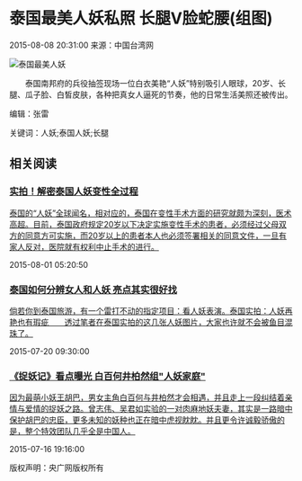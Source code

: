 # 泰国最美人妖私照 长腿V脸蛇腰(组图)

2015-08-08 20:31:00 来源：中国台湾网

![泰国最美人妖](http://www.cnr.cn/images2015/images/W020150808740853501462.jpg)

　　泰国南邦府的兵役抽签现场一位白衣美艳“人妖”特别吸引人眼球，20岁、长腿、瓜子脸、白皙皮肤，各种把真女人逼死的节奏，他的日常生活美照还被传出。

编辑：张雷

关键词：人妖;泰国人妖;长腿

## 相关阅读

### [实拍！解密泰国人妖变性全过程](http://www.cnr.cn/jy/list/20150801/t20150801_519386589.shtml)

[泰国的“人妖”全球闻名，相对应的，泰国在变性手术方面的研究就颇为深刻，医术高超。目前，泰国政府规定20岁以下决定实施变性手术的患者，必须经过父母双方的同意方可实施，而20岁以上的患者本人也必须签署相关的同意文件，一旦有家人反对，医院就有权利中止手术的进行。](../../../../jy/list/20150801/t20150801_519386589.shtml)

2015-08-01 05:20:50

### [泰国如何分辨女人和人妖 亮点其实很好找](http://www.cnr.cn/ent/tpgd/20150720/t20150720_519254891.shtml)

[倘若你到泰国旅游，有一个雷打不动的指定项目：看人妖表演。泰国实拍：人妖再艳也有瑕疵　　透过笔者在泰国实拍的这几张人妖图片，大家也许就不会被鱼目混珠了。](../../../../ent/tpgd/20150720/t20150720_519254891.shtml)

2015-07-20 09:30:00

### [《捉妖记》看点曝光 白百何井柏然组"人妖家庭"](http://www.cnr.cn/ent/list/20150716/t20150716_519232686.shtml)

[因为最萌小妖王胡巴，男女主角白百何与井柏然才会相遇，并且走上一段纠结着亲情与爱情的捉妖之路。曾志伟、吴君如实验的一对肉麻地妖夫妻，其实是一路暗中保护胡巴的忠臣，更多未知的妖种也正在暗中虎视眈眈。并且更令许诚毅骄傲的是，整个特效团队几乎全是中国人。](../../../../ent/list/20150716/t20150716_519232686.shtml)

2015-07-16 19:16:00

版权声明：央广网版权所有